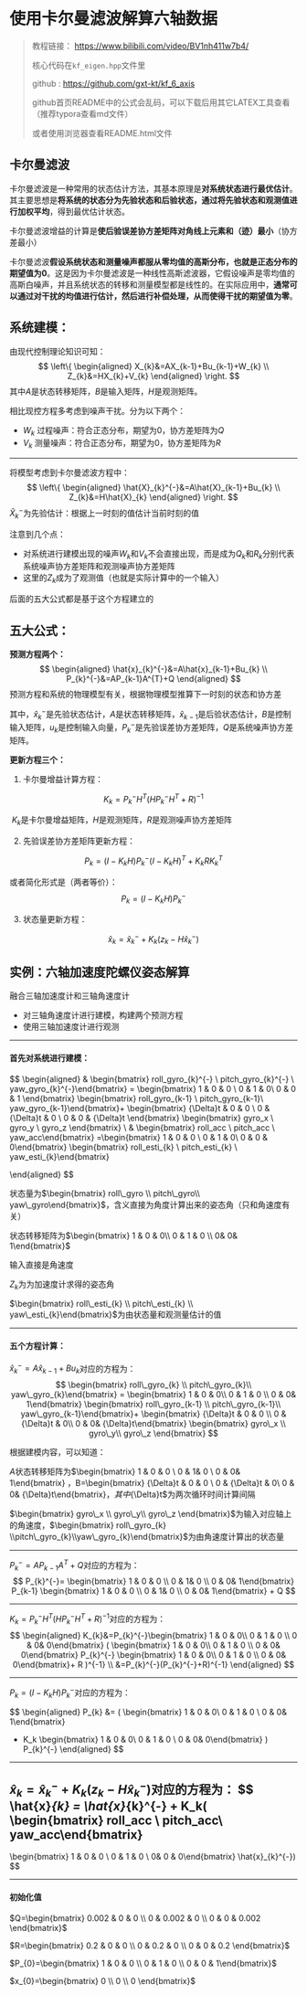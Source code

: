 # 使用卡尔曼滤波解算六轴数据



> 教程链接： https://www.bilibili.com/video/BV1nh411w7b4/
>
> 核心代码在`kf_eigen.hpp`文件里
>
> github : https://github.com/gxt-kt/kf_6_axis
>
> github首页README中的公式会乱码，可以下载后用其它LATEX工具查看（推荐typora查看md文件）
> 
> 或者使用浏览器查看README.html文件



## 卡尔曼滤波

卡尔曼滤波是一种常用的状态估计方法，其基本原理是**对系统状态进行最优估计**。其主要思想是**将系统的状态分为先验状态和后验状态，通过将先验状态和观测值进行加权平均**，得到最优估计状态。

卡尔曼滤波增益的计算是**使后验误差协方差矩阵对角线上元素和（迹）最小**（协方差最小）

卡尔曼滤波**假设系统状态和测量噪声都服从零均值的高斯分布，也就是正态分布的期望值为0**。这是因为卡尔曼滤波是一种线性高斯滤波器，它假设噪声是零均值的高斯白噪声，并且系统状态的转移和测量模型都是线性的。在实际应用中，**通常可以通过对干扰的均值进行估计，然后进行补偿处理，从而使得干扰的期望值为零**。



## 系统建模：

由现代控制理论知识可知：
$$
\left\{ 
\begin{aligned}
X_{k}&=AX_{k-1}+Bu_{k-1}+W_{k} \\
Z_{k}&=HX_{k}+V_{k}
\end{aligned} 
\right.
$$
其中$A$是状态转移矩阵，$B$是输入矩阵，$H$是观测矩阵。

相比现控方程多考虑到噪声干扰。分为以下两个：

- $W_{k}$ 过程噪声：符合正态分布，期望为0，协方差矩阵为${Q}$
- $V_{k}$ 测量噪声：符合正态分布，期望为0，协方差矩阵为$R$

***

将模型考虑到卡尔曼滤波方程中：
$$
\left\{ 
\begin{aligned}
\hat{X}_{k}^{-}&=A\hat{X}_{k-1}+Bu_{k} \\
Z_{k}&=H\hat{X}_{k}
\end{aligned} 
\right.
$$
$\hat{X}_{k}^{-}$为先验估计：根据上一时刻的值估计当前时刻的值

注意到几个点：

- 对系统进行建模出现的噪声$W_{k}$和$V_{k}$不会直接出现，而是成为$Q_{k}$和$R_{k}$分别代表系统噪声协方差矩阵和观测噪声协方差矩阵
- 这里的$Z_{k}$成为了观测值（也就是实际计算中的一个输入）

后面的五大公式都是基于这个方程建立的



## 五大公式：



**预测方程两个：**
$$
\begin{aligned}
\hat{x}_{k}^{-}&=A\hat{x}_{k-1}+Bu_{k} \\
P_{k}^{-}&=AP_{k-1}A^{T}+Q
\end{aligned}
$$
预测方程和系统的物理模型有关，根据物理模型推算下一时刻的状态和协方差

其中，$\hat{x}_{k}^{-}$是先验状态估计，$A$是状态转移矩阵，$\hat{x}_{k-1}$是后验状态估计，$B$是控制输入矩阵，$u_{k}$是控制输入向量，$P_{k}^{-}$是先验误差协方差矩阵，$Q$是系统噪声协方差矩阵。

**更新方程三个：**

1. 卡尔曼增益计算方程：

$$
K_{k}=P_{k}^{-}H^{T}(HP_{k}^{-}H^{T}+R)^{-1}
$$

​        $K_{k}$是卡尔曼增益矩阵，$H$是观测矩阵，$R$是观测噪声协方差矩阵

2. 先验误差协方差矩阵更新方程：

$$
P_{k}=(I-K_{k}H)P_{k}^{-}(I-K_{k}H)^{T}+K_{k}RK_{k}^{T}
$$

或者简化形式是（两者等价）：
$$
P_{k} = (I - K_k H) P_{k}^{-}
$$

3. 状态量更新方程：

$$
\hat{x}_{k} = \hat{x}_{k}^{-} + K_k(z_k - H \hat{x}_{k}^{-})
$$






## 实例：六轴加速度陀螺仪姿态解算

融合三轴加速度计和三轴角速度计

- 对三轴角速度计进行建模，构建两个预测方程
- 使用三轴加速度计进行观测

***

#### 首先对系统进行建模：


$$
\begin{aligned}
&
\begin{bmatrix} roll\_gyro_{k}^{-}  \\ pitch\_gyro_{k}^{-} \\ yaw\_gyro_{k}^{-}\end{bmatrix} = 
\begin{bmatrix} 1 & 0 & 0 \\ 0 & 1 & 0\\ 0 & 0 & 1 \end{bmatrix} 
\begin{bmatrix} roll\_gyro_{k-1}  \\ pitch\_gyro_{k-1}\\ yaw\_gyro_{k-1}\end{bmatrix}+ 
\begin{bmatrix} {\Delta}t & 0 & 0 \\  0 & {\Delta}t & 0 \\ 0 & 0 & {\Delta}t \end{bmatrix}
\begin{bmatrix} gyro\_x \\ gyro\_y \\ gyro\_z \end{bmatrix} \\
&
\begin{bmatrix} roll\_acc  \\ pitch\_acc \\ yaw\_acc\end{bmatrix}
=\begin{bmatrix} 1 & 0 & 0 \\ 0 & 1 & 0\\ 0 & 0 & 0\end{bmatrix}
\begin{bmatrix} roll\_esti_{k}  \\ pitch\_esti_{k} \\ yaw\_esti_{k}\end{bmatrix}

\end{aligned}
$$


状态量为$\begin{bmatrix} roll\_gyro  \\ pitch\_gyro\\ yaw\_gyro\end{bmatrix}$，含义直接为角度计算出来的姿态角（只和角速度有关）

状态转移矩阵为$\begin{bmatrix} 1 & 0 & 0\\ 0 & 1 & 0 \\ 0& 0& 1\end{bmatrix}$

输入直接是角速度

$Z_{k}$为为加速度计求得的姿态角

$\begin{bmatrix} roll\_esti_{k}  \\ pitch\_esti_{k} \\ yaw\_esti_{k}\end{bmatrix}$为由状态量和观测量估计的值

***

#### 五个方程计算：



$\hat{x}_{k}^{-}=A\hat{x}_{k-1}+Bu_{k}$对应的方程为：
$$
\begin{bmatrix} roll\_gyro_{k}  \\ pitch\_gyro_{k}\\ yaw\_gyro_{k}\end{bmatrix} = 
\begin{bmatrix} 1 & 0 & 0\\ 0 & 1 & 0 \\ 0 & 0& 1\end{bmatrix} 
\begin{bmatrix} roll\_gyro_{k-1}  \\ pitch\_gyro_{k-1}\\ yaw\_gyro_{k-1}\end{bmatrix}+ 
\begin{bmatrix} {\Delta}t & 0 & 0  \\  0 & {\Delta}t & 0\\  0 & 0& {\Delta}t\end{bmatrix}
\begin{bmatrix} gyro\_x \\ gyro\_y\\ gyro\_z \end{bmatrix}
$$

根据建模内容，可以知道：

$A$状态转移矩阵为$\begin{bmatrix} 1 & 0 & 0 \\ 0 &  1& 0 \\ 0 & 0& 1\end{bmatrix} $，$B$=$\begin{bmatrix} {\Delta}t & 0 & 0 \\  0 & {\Delta}t & 0\\  0 & 0&  {\Delta}t\end{bmatrix}$，其中${\Delta}t$为两次循环时间计算间隔

$\begin{bmatrix} gyro\_x \\ gyro\_y\\ gyro\_z \end{bmatrix}$为输入对应轴上的角速度，$\begin{bmatrix} roll\_gyro_{k} \\pitch\_gyro_{k}\\yaw\_gyro_{k}\end{bmatrix}$为由角速度计算出的状态量

***

$P_{k}^{-}=AP_{k-1}A^{T}+Q$对应的方程为：
$$
P_{k}^{-}=
\begin{bmatrix} 1 & 0 & 0 \\ 0 & 1&  0 \\ 0 & 0& 1\end{bmatrix}
P_{k-1}
\begin{bmatrix} 1 & 0 & 0 \\ 0 & 1&  0 \\ 0 & 0& 1\end{bmatrix}
+ 
Q
$$

***

$K_{k}=P_{k}^{-}H^{T}(HP_{k}^{-}H^{T}+R)^{-1}$对应的方程为：
$$
\begin{aligned}
K_{k}&=P_{k}^{-}\begin{bmatrix}  1 & 0 & 0\\ 0 & 1 & 0 \\ 0 & 0& 0\end{bmatrix}
(
\begin{bmatrix} 1 & 0 & 0\\ 0 & 1 & 0 \\ 0 & 0& 0\end{bmatrix}
P_{k}^{-}
\begin{bmatrix} 1 & 0 & 0\\ 0 & 1 & 0 \\ 0 & 0& 0\end{bmatrix}+
R
)^{-1} \\
&=P_{k}^{-}(P_{k}^{-}+R)^{-1}
\end{aligned}
$$

***

$P_{k} = (I - K_k H) P_{k}^{-}$对应的方程为：

$$
\begin{aligned}
P_{k} &= ( 
\begin{bmatrix} 1 & 0 & 0\\ 0 & 1 & 0 \\ 0 & 0& 1\end{bmatrix}
- K_k 
\begin{bmatrix}  1 & 0 & 0\\ 0 & 1 & 0 \\ 0 & 0& 0\end{bmatrix}
) P_{k}^{-}
\end{aligned}
$$

***

$\hat{x}_{k} = \hat{x}_{k}^{-} + K_k(z_k - H \hat{x}_{k}^{-})$对应的方程为：
$$
\hat{x}_{k} = \hat{x}_{k}^{-} + K_k(
\begin{bmatrix} roll\_acc  \\ pitch\_acc\\ yaw\_acc\end{bmatrix}
- 
\begin{bmatrix} 1 & 0 & 0  \\ 0 & 1 & 0 \\ 0& 0 & 0\end{bmatrix}
\hat{x}_{k}^{-})
$$

***

#### 初始化值

$Q=\begin{bmatrix} 0.002 & 0 & 0 \\ 0 & 0.002 & 0  \\ 0 & 0 & 0.002 \end{bmatrix}$

$R=\begin{bmatrix} 0.2 & 0 & 0 \\ 0 & 0.2 & 0 \\ 0 & 0 & 0.2 \end{bmatrix}$

$P_{0}=\begin{bmatrix} 1 & 0 & 0 \\ 0 & 1 &  0 \\ 0 & 0 & 1\end{bmatrix}$

$x_{0}=\begin{bmatrix}  0 \\ 0 \\ 0 \end{bmatrix}$
